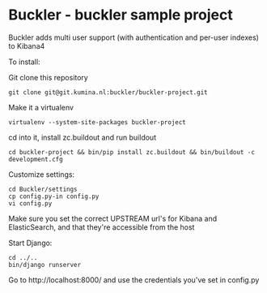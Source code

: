 Buckler - buckler sample project
==================================

Buckler adds multi user support (with authentication and per-user indexes)
to Kibana4

To install:

Git clone this repository

    git clone git@git.kumina.nl:buckler/buckler-project.git

Make it a virtualenv

    virtualenv --system-site-packages buckler-project

cd into it, install zc.buildout and run buildout

    cd buckler-project && bin/pip install zc.buildout && bin/buildout -c development.cfg

Customize settings:

    cd Buckler/settings
    cp config.py-in config.py
    vi config.py

Make sure you set the correct UPSTREAM url's for Kibana and ElasticSearch, and that they're accessible from the host

Start Django:

    cd ../..
    bin/django runserver

Go to http://localhost:8000/ and use the credentials you've set in config.py
